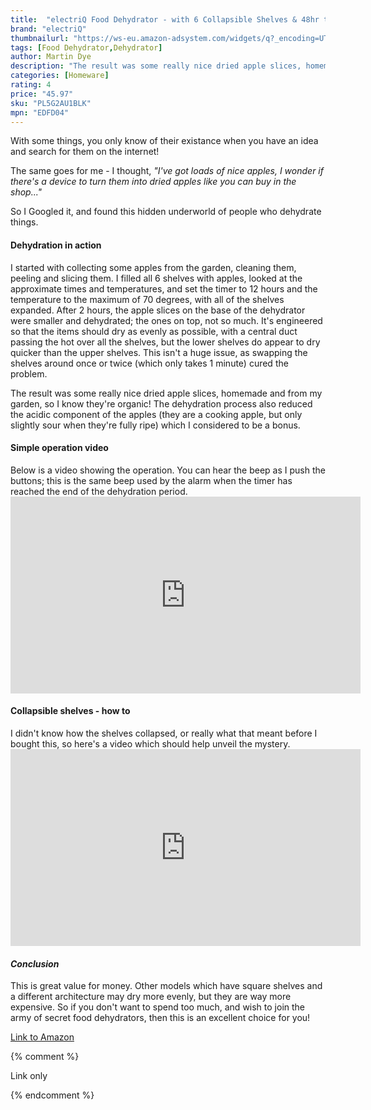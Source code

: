 ```yaml
---
title:  "electriQ Food Dehydrator - with 6 Collapsible Shelves & 48hr timer"
brand: "electriQ"
thumbnailurl: "https://ws-eu.amazon-adsystem.com/widgets/q?_encoding=UTF8&ASIN=B00M31GD8C&Format=_SL160_&ID=AsinImage&MarketPlace=GB&ServiceVersion=20070822&WS=1&tag=codemartin04-21&language=en_GB"
tags: [Food Dehydrator,Dehydrator]
author: Martin Dye
description: "The result was some really nice dried apple slices, homemade and from my garden, so I know they're organic!"
categories: [Homeware]
rating: 4
price: "45.97"
sku: "PL5G2AU1BLK"
mpn: "EDFD04"
---
```


With some things, you only know of their existance when you have an idea and search for them on the internet!

The same goes for me - I thought, <em>"I've got loads of nice apples, 
I wonder if there's a device to turn them into dried apples like you can buy in the shop..."</em>

So I Googled it, and found this hidden underworld of people who dehydrate things.

<h4>Dehydration in action</h4>
I started with collecting some apples from the garden, cleaning them, peeling and slicing them.
I filled all 6 shelves with apples, looked at the approximate times and temperatures, and set the timer to 12 hours
and the temperature to the maximum of 70 degrees, with all of the shelves expanded. After 2 hours, the apple slices on the base
of the dehydrator were smaller and dehydrated; the ones on top, not so much. It's engineered so that the items 
should dry as evenly as possible, with a central duct passing the hot over all the shelves, but the lower shelves do appear
to dry quicker than the upper shelves. This isn't a huge issue, as swapping the shelves around once or twice (which
only takes 1 minute) cured the problem.

The result was some really nice dried apple slices, homemade and from my garden, so I know they're organic! The dehydration
process also reduced the acidic component of the apples (they are a cooking apple, but only slightly sour when they're fully ripe)
which I considered to be a bonus. 

<h4>Simple operation video</h4>
Below is a video showing the operation. You can hear the beep as I push the buttons; this is the same beep used by the alarm when
the timer has reached the end of the dehydration period.
<iframe width="560" height="315" src="https://www.youtube.com/embed/SFS9v439VK8" frameborder="0" allow="accelerometer; autoplay; encrypted-media; gyroscope; picture-in-picture" allowfullscreen></iframe>
<br />

<h4>Collapsible shelves - how to</h4>
I didn't know how the shelves collapsed, or really what that meant before I bought this, so here's a video which should help
unveil the mystery.
<iframe width="560" height="315" src="https://www.youtube.com/embed/1VU4wJaeELE" frameborder="0" allow="accelerometer; autoplay; encrypted-media; gyroscope; picture-in-picture" allowfullscreen></iframe>
<br />

<h4><em>Conclusion</em></h4>

This is great value for money. Other models which have square shelves and a different architecture may dry more evenly, but
they are way more expensive. So if you don't want to spend too much, and wish to join the army of secret food dehydrators,
then this is an excellent choice for you!

<a href="https://www.amazon.co.uk/electriQ-Dehydrator-Large-Access-Shelves/dp/B01N9PV6HO?crid=1Y3FUCON8VFP2&dib=eyJ2IjoiMSJ9.FvAL1AdXNKx4qImGVwcFa7GbUoUWutePcQBVgFihmkQmd5mDRgNwItOFiMpOOm64IRWhUTLDBaGg5B-RpkMOYcfV-RfSjHcB_7RlwLz43H4RJlX9xON2u5xX0LwKpPNTxWnfwCSx0WKuKzjJ8LK4H26BgDa3Mb8ynL54k8IJzDxAVFncAnbffiXJV5VFKtaY0rrYmfkHk2hF0m4Q_BbP9l64Mhw5cp4wH007vgR7jd8.BqO6QxZWaASbCh18iPT1rtO3fTwzEdbynYaugrRi1Ds&dib_tag=se&keywords=electriQ+Food+Dehydrator+-+with+6+Collapsible+Shelves+%26+48hr+timer&qid=1721499203&sprefix=electriq+food+dehydrator+-+with+6+collapsible+shelves+%26+48hr+timer%2Caps%2C70&sr=8-3&linkCode=ll1&tag={{site.affid}}&linkId=cac2b7da0241ff15f0245b8d6e993736&language=en_GB&ref_=as_li_ss_tl">Link to Amazon</a>

{% comment %}

Link only

{% endcomment %}